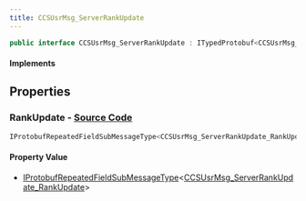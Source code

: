 ```yaml
---
title: CCSUsrMsg_ServerRankUpdate
---
```


```csharp
public interface CCSUsrMsg_ServerRankUpdate : ITypedProtobuf<CCSUsrMsg_ServerRankUpdate>, INativeHandle, INetMessage<CCSUsrMsg_ServerRankUpdate>, IDisposable
```

#### Implements

## Properties

### **RankUpdate** - [Source Code](https://github.com/swiftly-solution/swiftlys2/blob/main/managed/src/SwiftlyS2.Generated/Protobufs/Interfaces/CCSUsrMsg_ServerRankUpdate.cs#L18)

```csharp
IProtobufRepeatedFieldSubMessageType<CCSUsrMsg_ServerRankUpdate_RankUpdate> RankUpdate { get; }
```

#### Property Value

- [IProtobufRepeatedFieldSubMessageType](/docs/api/shared/netmessages/iprotobufrepeatedfieldsubmessagetype-1)<[CCSUsrMsg_ServerRankUpdate_RankUpdate](/docs/api/shared/protobufdefinitions/ccsusrmsg_serverrankupdate_rankupdate)>

